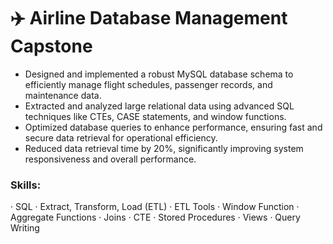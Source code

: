 # ✈️ Airline Database Management Capstone

- Designed and implemented a robust MySQL database schema to efficiently manage flight schedules, passenger records, and maintenance data.
- Extracted and analyzed large relational data using advanced SQL techniques like CTEs, CASE statements, and window functions.
- Optimized database queries to enhance performance, ensuring fast and secure data retrieval for operational efficiency.
- Reduced data retrieval time by 20%, significantly improving system responsiveness and overall performance.

### Skills:
 · SQL · Extract, Transform, Load (ETL) · ETL Tools · Window Function · Aggregate Functions · Joins · CTE · Stored Procedures · Views · Query Writing
